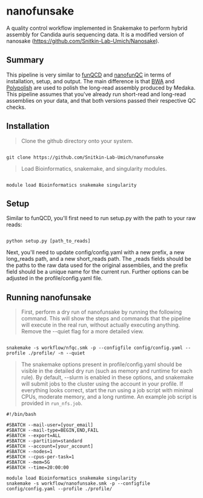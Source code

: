 # nanofunsake
A quality control workflow implemented in Snakemake to perform hybrid assembly for Candida auris sequencing data. It is a modified version of nanosake (https://github.com/Snitkin-Lab-Umich/Nanosake).

## Summary

This pipeline is very similar to [funQCD](https://github.com/Snitkin-Lab-Umich/funQCD) and [nanofunQC](https://github.com/Snitkin-Lab-Umich/nanofunQC) in terms of installation, setup, and output. The main difference is that [BWA](https://github.com/lh3/bwa) and [Polypolish](https://github.com/rrwick/Polypolish) are used to polish the long-read assembly produced by Medaka. This pipeline assumes that you've already run short-read and long-read assemblies on your data, and that both versions passed their respective QC checks.


## Installation

> Clone the github directory onto your system.

```

git clone https://github.com/Snitkin-Lab-Umich/nanofunsake

```

> Load Bioinformatics, snakemake, and singularity modules.

```

module load Bioinformatics snakemake singularity

```

## Setup

Similar to funQCD, you'll first need to run setup.py with the path to your raw reads:

```

python setup.py [path_to_reads]

```

Next, you'll need to update config/config.yaml with a new prefix, a new long_reads path, and a new short_reads path. The _reads fields should be the paths to the raw data used for the original assemblies, and the prefix field should be a unique name for the current run. Further options can be adjusted in the profile/config.yaml file.

## Running nanofunsake

> First, perform a dry run of nanofunsake by running the following command. This will show the steps and commands that the pipeline will execute in the real run, without actually executing anything. Remove the --quiet flag for a more detailed view.

```

snakemake -s workflow/nfqc.smk -p --configfile config/config.yaml --profile ./profile/ -n --quiet

```

> The snakemake options present in profile/config.yaml should be visible in the detailed dry run (such as memory and runtime for each rule). By default, --slurm is enabled in these options, and snakemake will submit jobs to the cluster using the account in your profile. If everything looks correct, start the run using a job script with minimal CPUs, moderate memory, and a long runtime. An example job script is provided in `run_nfs.job`.

```
#!/bin/bash

#SBATCH --mail-user=[your_email]
#SBATCH --mail-type=BEGIN,END,FAIL
#SBATCH --export=ALL
#SBATCH --partition=standard
#SBATCH --account=[your_account]
#SBATCH --nodes=1
#SBATCH --cpus-per-task=1
#SBATCH --mem=5G
#SBATCH --time=20:00:00

module load Bioinformatics snakemake singularity
snakemake -s workflow/nanofunsake.smk -p --configfile config/config.yaml --profile ./profile/

```



